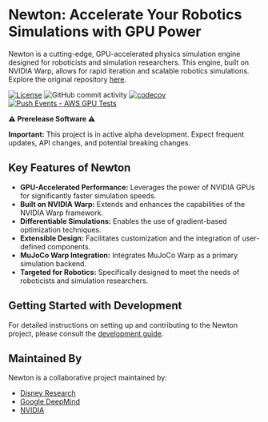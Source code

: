 # Newton: Accelerate Your Robotics Simulations with GPU Power

Newton is a cutting-edge, GPU-accelerated physics simulation engine designed for roboticists and simulation researchers. This engine, built on NVIDIA Warp, allows for rapid iteration and scalable robotics simulations.  Explore the original repository [here](https://github.com/newton-physics/newton).

[![License](https://img.shields.io/badge/License-Apache_2.0-blue.svg)](https://opensource.org/licenses/Apache-2.0)
![GitHub commit activity](https://img.shields.io/github/commit-activity/m/newton-physics/newton/main)
[![codecov](https://codecov.io/gh/newton-physics/newton/graph/badge.svg?token=V6ZXNPAWVG)](https://codecov.io/gh/newton-physics/newton)
[![Push Events - AWS GPU Tests](https://github.com/newton-physics/newton/actions/workflows/push_aws_gpu_tests.yml/badge.svg)](https://github.com/newton-physics/newton/actions/workflows/push_aws_gpu_tests.yml)

**⚠️ Prerelease Software ⚠️**

**Important:** This project is in active alpha development. Expect frequent updates, API changes, and potential breaking changes.

## Key Features of Newton

*   **GPU-Accelerated Performance:** Leverages the power of NVIDIA GPUs for significantly faster simulation speeds.
*   **Built on NVIDIA Warp:** Extends and enhances the capabilities of the NVIDIA Warp framework.
*   **Differentiable Simulations:** Enables the use of gradient-based optimization techniques.
*   **Extensible Design:** Facilitates customization and the integration of user-defined components.
*   **MuJoCo Warp Integration:**  Integrates MuJoCo Warp as a primary simulation backend.
*   **Targeted for Robotics:** Specifically designed to meet the needs of roboticists and simulation researchers.

##  Getting Started with Development

For detailed instructions on setting up and contributing to the Newton project, please consult the [development guide](https://newton-physics.github.io/newton/development-guide.html).

##  Maintained By

Newton is a collaborative project maintained by:

*   [Disney Research](https://www.disneyresearch.com/)
*   [Google DeepMind](https://deepmind.google/)
*   [NVIDIA](https://www.nvidia.com/)